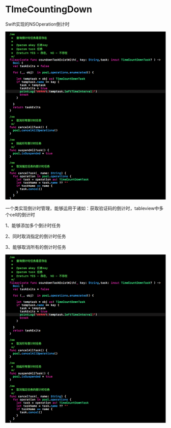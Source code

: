 # TImeCountingDown
Swift实现的NSOperation倒计时


![Demo Overview](https://github.com/XcqRomance/TImeCountingDown/blob/master/method.png)


一个类实现倒计时管理，能够运用于诸如：获取验证码的倒计时，tableview中多个cell的倒计时

1、能够添加多个倒计时任务

2、同时取消指定的倒计时任务

3、能够取消所有的倒计时任务

![Demo Overview](https://github.com/XcqRomance/TImeCountingDown/blob/master/method.png)
